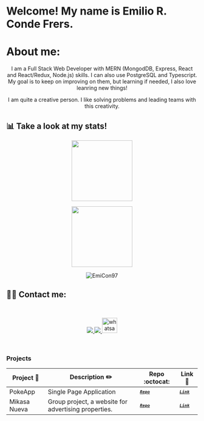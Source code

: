 # Welcome! My name is Emilio R. Conde Frers.

# About me:
<p align="center">I am a Full Stack Web Developer with MERN (MongodDB, Express, React and React/Redux, Node.js) skills. I can also use PostgreSQL and Typescript. My goal is to keep on improving on them, but learning if needed, I also love leanring new things!</p>

<p align="center">I am quite a creative person. I like solving problems and leading teams with this creativity.</p>

## 📊 Take a look at my stats!
<a href="https://github.com/EmiCon97" >
<p align="center" bgcolor="white" ><img height="160em" src="https://github-readme-stats.vercel.app/api?username=EmiCon97&show_icons=true&bg_color=fff&title_color=DD6387&icon_color=BD93F9&text_color=023047&border_color=fff" /></p>
<p align="center" bgcolor="white" ><img height="160em" src="https://github-readme-stats.vercel.app/api/top-langs/?username=EmiCon97&layout=compact&bg_color=fff&title_color=DD6387&icon_color=BD93F9&text_color=023047&border_color=fff" /></p>
</a>
<p align="center" ><img src="https://github-readme-streak-stats.herokuapp.com/?user=EmiCon97&theme=light" alt="EmiCon97" /></p>

## ✍🏻 Contact me:
</br>
<p align="center" bgcolor="white" ><a href="mailto:derleuchtturm97@gmail.com" target="_blank">
<img src="https://img.icons8.com/color/48/000000/gmail-new.png"/>
</a>
<a href="https://www.linkedin.com/in/emilio-rodrigo-conde-frers-827016230/" target="_blank">
<img src="https://img.icons8.com/color/48/000000/linkedin.png"/>
</a>
<a href="https://wa.link/axr0dz" target="_blank"> 
<img src="https://img.icons8.com/external-justicon-lineal-color-justicon/64/000000/external-whatsapp-social-media-justicon-lineal-color-justicon.png" alt="whatsapp" width="40" height="40"/>
 </a></p>
</br>

### Projects
|      Project :triangular_flag_on_post:   |     Description :pencil2:   | Repo :octocat:  | Link :link:  | 
|-------------|-------------------|---|---|
|    PokeApp    | Single Page Application | <sup><kbd>***[Repo](https://github.com/Emicon97/PI-POKEMON)***</kbd></sup> | <sup><kbd>***[Link](https://pokeshowroom.vercel.app/)***</kbd></sup> |
|    Mikasa Nueva    | Group project, a website for advertising properties. | <sup><kbd>***[Repo](https://github.com/Emicon97/Real-Estate-Backend)***</kbd></sup> | <sup><kbd>***[Link](https://mikasa-nueva.vercel.app/)***</kbd></sup> |
